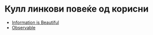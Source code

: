 # Кулл линкови повеќе од корисни 
- [Information is Beautiful](https://informationisbeautiful.net/)
- [Observable](https://observablehq.com/)
